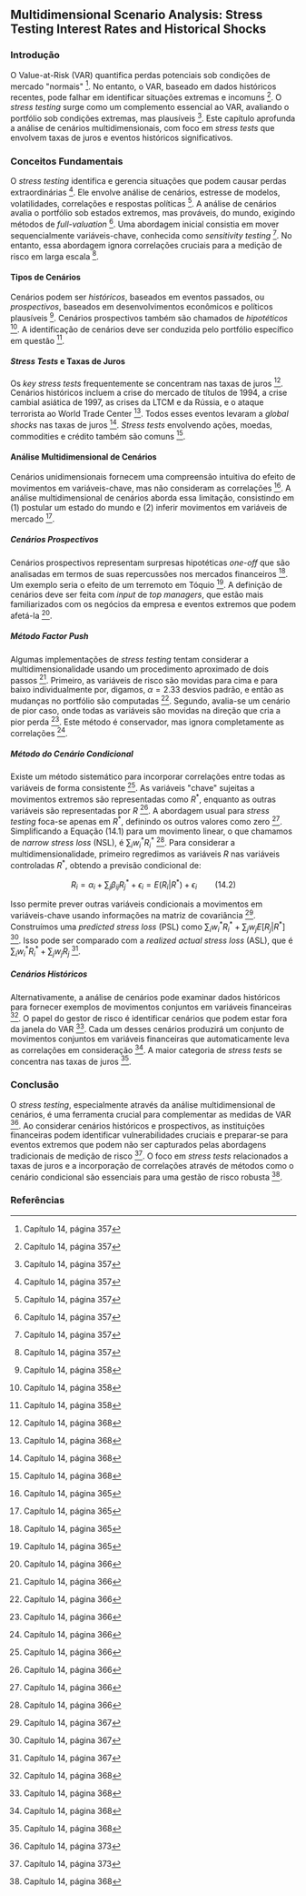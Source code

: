 ## Multidimensional Scenario Analysis: Stress Testing Interest Rates and Historical Shocks

### Introdução
O Value-at-Risk (VAR) quantifica perdas potenciais sob condições de mercado "normais" [^1]. No entanto, o VAR, baseado em dados históricos recentes, pode falhar em identificar situações extremas e incomuns [^1]. O *stress testing* surge como um complemento essencial ao VAR, avaliando o portfólio sob condições extremas, mas plausíveis [^1]. Este capítulo aprofunda a análise de cenários multidimensionais, com foco em *stress tests* que envolvem taxas de juros e eventos históricos significativos.

### Conceitos Fundamentais
O *stress testing* identifica e gerencia situações que podem causar perdas extraordinárias [^1]. Ele envolve análise de cenários, estresse de modelos, volatilidades, correlações e respostas políticas [^1]. A análise de cenários avalia o portfólio sob estados extremos, mas prováveis, do mundo, exigindo métodos de *full-valuation* [^1]. Uma abordagem inicial consistia em mover sequencialmente variáveis-chave, conhecida como *sensitivity testing* [^1]. No entanto, essa abordagem ignora correlações cruciais para a medição de risco em larga escala [^1].

#### Tipos de Cenários
Cenários podem ser *históricos*, baseados em eventos passados, ou *prospectivos*, baseados em desenvolvimentos econômicos e políticos plausíveis [^2]. Cenários prospectivos também são chamados de *hipotéticos* [^2]. A identificação de cenários deve ser conduzida pelo portfólio específico em questão [^2].

#### *Stress Tests* e Taxas de Juros
Os *key stress tests* frequentemente se concentram nas taxas de juros [^12]. Cenários históricos incluem a crise do mercado de títulos de 1994, a crise cambial asiática de 1997, as crises da LTCM e da Rússia, e o ataque terrorista ao World Trade Center [^12]. Todos esses eventos levaram a *global shocks* nas taxas de juros [^12]. *Stress tests* envolvendo ações, moedas, commodities e crédito também são comuns [^12].

#### Análise Multidimensional de Cenários
Cenários unidimensionais fornecem uma compreensão intuitiva do efeito de movimentos em variáveis-chave, mas não consideram as correlações [^9]. A análise multidimensional de cenários aborda essa limitação, consistindo em (1) postular um estado do mundo e (2) inferir movimentos em variáveis de mercado [^9].

##### Cenários Prospectivos
Cenários prospectivos representam surpresas hipotéticas *one-off* que são analisadas em termos de suas repercussões nos mercados financeiros [^9]. Um exemplo seria o efeito de um terremoto em Tóquio [^9]. A definição de cenários deve ser feita com *input* de *top managers*, que estão mais familiarizados com os negócios da empresa e eventos extremos que podem afetá-la [^10].

##### Método *Factor Push*
Algumas implementações de *stress testing* tentam considerar a multidimensionalidade usando um procedimento aproximado de dois passos [^10]. Primeiro, as variáveis de risco são movidas para cima e para baixo individualmente por, digamos, $\alpha = 2.33$ desvios padrão, e então as mudanças no portfólio são computadas [^10]. Segundo, avalia-se um cenário de pior caso, onde todas as variáveis são movidas na direção que cria a pior perda [^10]. Este método é conservador, mas ignora completamente as correlações [^10].

##### Método do Cenário Condicional
Existe um método sistemático para incorporar correlações entre todas as variáveis de forma consistente [^10]. As variáveis "chave" sujeitas a movimentos extremos são representadas como $R^*$, enquanto as outras variáveis são representadas por $R$ [^10]. A abordagem usual para *stress testing* foca-se apenas em $R^*$, definindo os outros valores como zero [^10]. Simplificando a Equação (14.1) para um movimento linear, o que chamamos de *narrow stress loss* (NSL), é $\sum_i w_i^* R_i^*$ [^10]. Para considerar a multidimensionalidade, primeiro regredimos as variáveis $R$ nas variáveis controladas $R^*$, obtendo a previsão condicional de:

$$R_i = \alpha_i + \sum_j \beta_{ij} R_j^* + \epsilon_i = E(R_i | R^*) + \epsilon_i \qquad (14.2)$$

Isso permite prever outras variáveis condicionais a movimentos em variáveis-chave usando informações na matriz de covariância [^11]. Construímos uma *predicted stress loss* (PSL) como $\sum_i w_i^* R_i^* + \sum_j w_j E[R_j | R^*]$ [^11]. Isso pode ser comparado com a *realized actual stress loss* (ASL), que é $\sum_i w_i^* R_i^* + \sum_j w_j R_j$ [^11].

##### Cenários Históricos
Alternativamente, a análise de cenários pode examinar dados históricos para fornecer exemplos de movimentos conjuntos em variáveis financeiras [^12]. O papel do gestor de risco é identificar cenários que podem estar fora da janela do VAR [^12]. Cada um desses cenários produzirá um conjunto de movimentos conjuntos em variáveis financeiras que automaticamente leva as correlações em consideração [^12]. A maior categoria de *stress tests* se concentra nas taxas de juros [^12].

### Conclusão
O *stress testing*, especialmente através da análise multidimensional de cenários, é uma ferramenta crucial para complementar as medidas de VAR [^17]. Ao considerar cenários históricos e prospectivos, as instituições financeiras podem identificar vulnerabilidades cruciais e preparar-se para eventos extremos que podem não ser capturados pelas abordagens tradicionais de medição de risco [^17]. O foco em *stress tests* relacionados a taxas de juros e a incorporação de correlações através de métodos como o cenário condicional são essenciais para uma gestão de risco robusta [^12].

### Referências
[^1]: Capítulo 14, página 357
[^2]: Capítulo 14, página 358
[^9]: Capítulo 14, página 365
[^10]: Capítulo 14, página 366
[^11]: Capítulo 14, página 367
[^12]: Capítulo 14, página 368
[^17]: Capítulo 14, página 373
<!-- END -->